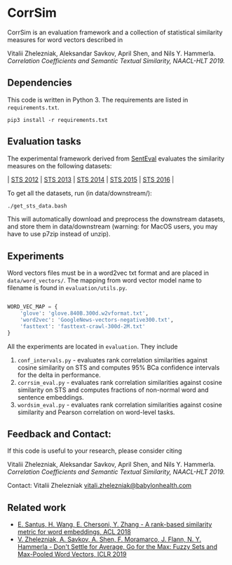# CorrSim

CorrSim is an evaluation framework and a collection of statistical similarity measures for word vectors described in

Vitalii Zhelezniak, Aleksandar Savkov, April Shen, and Nils Y. Hammerla. *Correlation Coefficients and Semantic Textual Similarity, NAACL-HLT 2019.*


## Dependencies

This code is written in Python 3. The requirements are listed in `requirements.txt`.
```
pip3 install -r requirements.txt
```


## Evaluation tasks

The experimental framework derived from [SentEval](https://github.com/facebookresearch/SentEval) evaluates the similarity measures on the following datasets:

| [STS 2012](https://www.cs.york.ac.uk/semeval-2012/task6/)   | [STS 2013](http://ixa2.si.ehu.es/sts/) | [STS 2014](http://alt.qcri.org/semeval2014/task10/) | [STS 2015](http://alt.qcri.org/semeval2015/task2/) | [STS 2016](http://alt.qcri.org/semeval2016/task1/) |

To get all the datasets, run (in data/downstream/):
```bash
./get_sts_data.bash
```
This will automatically download and preprocess the downstream datasets, and store them in data/downstream (warning: for MacOS users, you may have to use p7zip instead of unzip).


## Experiments

Word vectors files must be in a word2vec txt format and are placed in `data/word_vectors/`.
The mapping from word vector model name to filename is found in `evaluation/utils.py`.

```python

WORD_VEC_MAP = {
    'glove': 'glove.840B.300d.w2vformat.txt',
    'word2vec': 'GoogleNews-vectors-negative300.txt',
    'fasttext': 'fasttext-crawl-300d-2M.txt'
}
```

All the experiments are located in `evaluation`. They include

1. `conf_intervals.py` - evaluates rank correlation similarities against cosine similarity on STS and computes 95% BCa confidence intervals for the delta in performance.
2. `corrsim_eval.py` - evaluates rank correlation similarities against cosine similarity on STS and computes fractions of non-normal word and sentence embeddings.
3. `wordsim_eval.py` - evaluates rank correlation similarities against cosine similarity and Pearson correlation on word-level tasks.

## Feedback and Contact:

If this code is useful to your research, please consider citing

Vitalii Zhelezniak, Aleksandar Savkov, April Shen, and Nils Y. Hammerla. *Correlation Coefficients and Semantic Textual Similarity, NAACL-HLT 2019.*


Contact: Vitalii Zhelezniak <vitali.zhelezniak@babylonhealth.com>

## Related work
* [E. Santus, H. Wang, E. Chersoni, Y. Zhang - A rank-based similarity metric  for  word  embeddings, ACL 2018](https://www.aclweb.org/anthology/P18-2088)
* [V. Zhelezniak, A. Savkov, A. Shen, F. Moramarco, J. Flann, N. Y. Hammerla - Don't Settle for Average, Go for the Max: Fuzzy Sets and Max-Pooled Word Vectors, ICLR 2019](https://openreview.net/pdf?id=SkxXg2C5FX)
